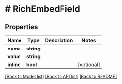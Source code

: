 # # RichEmbedField

## Properties

Name | Type | Description | Notes
------------ | ------------- | ------------- | -------------
**name** | **string** |  |
**value** | **string** |  |
**inline** | **bool** |  | [optional]

[[Back to Model list]](../../README.md#models) [[Back to API list]](../../README.md#endpoints) [[Back to README]](../../README.md)
